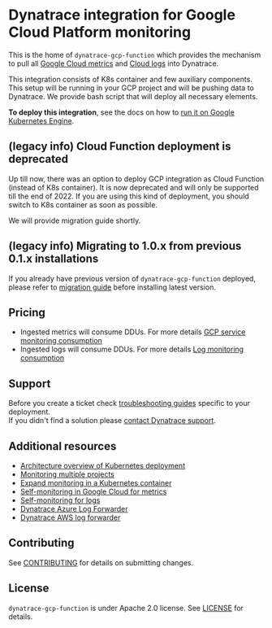 # Dynatrace integration for Google Cloud Platform monitoring

This is the home of `dynatrace-gcp-function` which provides the mechanism to pull all [Google Cloud metrics](https://cloud.google.com/monitoring/api/metrics_gcp) and  [Cloud logs](https://cloud.google.com/logging/docs)  into Dynatrace. 

This integration consists of K8s container and few auxiliary components. This setup will be running in your GCP project and will be pushing data to Dynatrace. We provide bash script that will deploy all necessary elements.

**To deploy this integration**, see the docs on how to [run it on Google Kubernetes Engine](https://www.dynatrace.com/support/help/shortlink/deploy-k8).

## (legacy info) Cloud Function deployment is deprecated

Up till now, there was an option to deploy GCP integration as Cloud Function (instead of K8s container). It is now deprecated and will only be supported till the end of 2022. If you are using this kind of deployment, you should switch to K8s container as soon as possible.

We will provide migration guide shortly.
  
## (legacy info) Migrating to 1.0.x from previous 0.1.x installations
If you already have previous version of `dynatrace-gcp-function` deployed, please refer to [migration guide](./MIGRATION-V1.md) before installing latest version.

## Pricing
- Ingested metrics will consume DDUs. For more details [GCP service monitoring consumption](https://www.dynatrace.com/support/help/shortlink/metric-cost-calculation#calculation-details)
- Ingested logs will consume DDUs. For more details [Log monitoring consumption](https://www.dynatrace.com/support/help/shortlink/calculate-log-consumption#how-log-monitoring-can-affect-your-ddu-consumption)

## Support
Before you create a ticket check [troubleshooting guides](https://www.dynatrace.com/support/help/shortlink/deploy-k8#troubleshoot) specific to your deployment.  
If you didn't find a solution please [contact Dynatrace support](https://www.dynatrace.com/support/contact-support/). 


## Additional resources
- [Architecture overview of Kubernetes deployment](./docs/k8s.md)
- [Monitoring multiple projects](https://www.dynatrace.com/support/help/shortlink/gcp-projects)
- [Expand monitoring in a Kubernetes container](https://www.dynatrace.com/support/help/shortlink/expand-k8s)
- [Self-monitoring in Google Cloud for metrics](https://www.dynatrace.com/support/help/shortlink/self-mon-gcp)
- [Self-monitoring for logs](docs/sfm_log.MD)
- [Dynatrace Azure Log Forwarder](https://github.com/dynatrace-oss/dynatrace-azure-log-forwarder)
- [Dynatrace AWS log forwarder](https://github.com/dynatrace-oss/dynatrace-aws-log-forwarder)

## Contributing

See [CONTRIBUTING](CONTRIBUTING.md) for details on submitting changes.

## License

`dynatrace-gcp-function` is under Apache 2.0 license. See [LICENSE](LICENSE.md) for details.